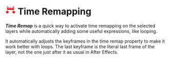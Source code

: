 # ![Time Remap Icon](img\duik-icons\timeremap-icon-r.png) Time Remapping

***Time Remap*** is a quick way to activate time remapping on the selected layers while automatically adding some useful expressions, like looping.

It automatically adjusts the keyframes in the time remap property to make it work better with loops. The last keyframe is the literal last frame of the layer, not the one just after it as usual in After Effects.

